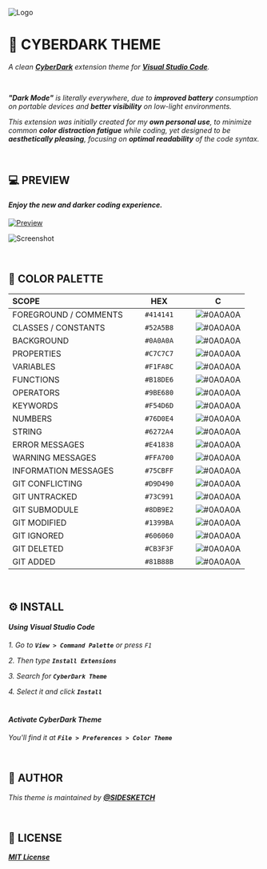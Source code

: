 
![Logo](https://i.imgur.com/qhmkbxu.png])


# 📱 **CYBERDARK THEME**

*A clean **[CyberDark](https://marketplace.visualstudio.com/items?itemName=SIDESKETCH.CYBERDARK-THEME&ssr=false#overview)** extension theme for **[Visual Studio Code](https://code.visualstudio.com/)**.*

 

***"Dark Mode"** is literally everywhere, due to **improved battery** consumption on portable devices and **better visibility** on low-light environments.*

*This extension was initially created for my **own personal use**, to minimize common **color distraction fatigue** while coding, yet designed to be **aesthetically pleasing**, focusing on **optimal readability** of the code syntax.*

 
## 💻 **PREVIEW**
#### *Enjoy the **new and darker** coding experience.*

[![Preview](https://img.shields.io/badge/CLICK%20TO%20PREVIEW%20THEME%20AT-VSCODE.DEV-E41838?style=for-the-badge&logo=visualstudiocode)](https://vscode.dev/theme/SIDESKETCH(/CYBERDARK-THEME)?)


![Screenshot](https://i.imgur.com/hv1Mn4s.png)

 
## 🎨 **COLOR PALETTE**

|**SCOPE**                 |     **HEX**     |**C**                                              |
|:-                        |:-:              |:-:                                                |
|FOREGROUND / COMMENTS     | `#414141`       |![#0A0A0A](https://placehold.co/5x5/414141/414141/)|
|CLASSES / CONSTANTS	   | `#52A5B8`       |![#0A0A0A](https://placehold.co/5x5/52A5B8/52A5B8/)|
|BACKGROUND		           | `#0A0A0A`       |![#0A0A0A](https://placehold.co/5x5/0A0A0A/0A0A0A/)|
|PROPERTIES		           | `#C7C7C7`       |![#0A0A0A](https://placehold.co/5x5/C7C7C7/C7C7C7/)|
|VARIABLES				   | `#F1FA8C`       |![#0A0A0A](https://placehold.co/5x5/F1FA8C/F1FA8C/)|
|FUNCTIONS		           | `#B18DE6`       |![#0A0A0A](https://placehold.co/5x5/B18DE6/B18DE6/)|
|OPERATORS				   | `#9BE680`       |![#0A0A0A](https://placehold.co/5x5/9BE680/9BE680/)|
|KEYWORDS				   | `#F54D6D`       |![#0A0A0A](https://placehold.co/5x5/F54D6D/F54D6D/)|
|NUMBERS				   | `#76D0E4`       |![#0A0A0A](https://placehold.co/5x5/76D0E4/76D0E4/)|
|STRING		               | `#6272A4`       |![#0A0A0A](https://placehold.co/5x5/6272A4/6272A4/)|
|ERROR MESSAGES			   | `#E41838`       |![#0A0A0A](https://placehold.co/5x5/E41838/E41838/)|
|WARNING MESSAGES		   | `#FFA700`       |![#0A0A0A](https://placehold.co/5x5/FFA700/FFA700/)|
|INFORMATION MESSAGES	   | `#75CBFF`       |![#0A0A0A](https://placehold.co/5x5/75CBFF/75CBFF/)|
|GIT CONFLICTING	       | `#D9D490`       |![#0A0A0A](https://placehold.co/5x5/D9D490/D9D490/)|
|GIT UNTRACKED			   | `#73C991`       |![#0A0A0A](https://placehold.co/5x5/73C991/73C991/)|
|GIT SUBMODULE			   | `#8DB9E2`       |![#0A0A0A](https://placehold.co/5x5/8DB9E2/8DB9E2/)|
|GIT MODIFIED			   | `#1399BA`       |![#0A0A0A](https://placehold.co/5x5/1399BA/1399BA/)|
|GIT IGNORED			   | `#606060`       |![#0A0A0A](https://placehold.co/5x5/606060/606060/)|
|GIT DELETED			   | `#CB3F3F`       |![#0A0A0A](https://placehold.co/5x5/CB3F3F/CB3F3F/)|
|GIT ADDED				   | `#81B88B`       |![#0A0A0A](https://placehold.co/5x5/81B88B/81B88B/)|

 
## ⚙️ **INSTALL**

#### *Using **Visual Studio Code***

*1. Go to **`View > Command Palette`** or press `F1`*

*2. Then type **`Install Extensions`***

*3. Search for **`CyberDark Theme`***

*4. Select it and click **`Install`***

#

#### *Activate **CyberDark** Theme*

*You'll find it at*
***`File > Preferences > Color Theme`***

 
## 👤 **AUTHOR**
*This theme is maintained by **[@SIDESKETCH](https://www.github.com/SIDESKETCH)***

 
## 📄 **LICENSE**

***[MIT License](https://github.com/SIDESKETCH/CyberDark-Theme/blob/main/LICENSE)***
